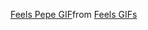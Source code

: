<p align="center">
  <div class="tenor-gif-embed" data-postid="8183603" data-share-method="host" data-aspect-ratio="1" data-width="100%"><a href="https://tenor.com/view/feels-pepe-dodge-smug-meme-gif-8183603">Feels Pepe GIF</a>from <a href="https://tenor.com/search/feels-gifs">Feels GIFs</a></div> <script type="text/javascript" async src="https://tenor.com/embed.js"></script>
</p>
